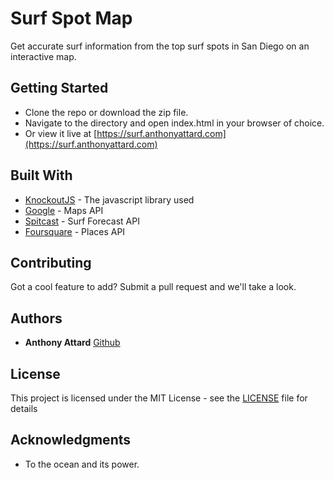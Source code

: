 # Surf Spot Map

Get accurate surf information from the top surf spots in San Diego on an interactive map.

## Getting Started

* Clone the repo or download the zip file. 
* Navigate to the directory and open index.html in your browser of choice.
* Or view it live at [https://surf.anthonyattard.com](https://surf.anthonyattard.com)

## Built With

* [KnockoutJS](http://knockoutjs.com/) - The javascript library used
* [Google](https://developers.google.com/maps/) - Maps API
* [Spitcast](http://www.spitcast.com/) - Surf Forecast API
* [Foursquare](https://rometools.github.io/rome/) - Places API

## Contributing

Got a cool feature to add? Submit a pull request and we'll take a look.

## Authors

* **Anthony Attard** [Github](https://github.com/AnthonyAttard)

## License

This project is licensed under the MIT License - see the [LICENSE](LICENSE) file for details

## Acknowledgments

* To the ocean and its power.
